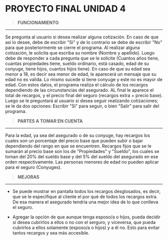 PROYECTO FINAL UNIDAD 4 
=======================

> **FUNCIONAMIENTO**
--------------------

Se pregunta al usuario si desea realizar alguna cotización. En caso de que así lo desee, debe de escribir "Si" y de lo contrario se debe de escribir "No"
para que posteriormente se cierre el programa. Al realizar alguna cotización, le solicita que escriba su nombre (Nombre y apellido). Luego debe de responder a cada pregunta que se le solicite (Cuantos años tiene, cuantas propiedades tiene, sueldo ordinario, está casado, edad de su conyuge, tiene hijos,
cuantos hijos tiene). En caso de que su edad sea menor a 18, es decir sea menor de edad, le aparecerá un mensaje que su edad no es valida. Lo mismo sucede si tiene conyuge
y este no es mayor de edad. Con estos datos, el programa realiza el cálculo de los recargos dependiendo de las circunstancias del asegurado. AL final le aparece el total de
recargos, y el precio final del seguro (recargos extra + precio base). Luego se le preguntará al usuario si desea seguir realizando cotizaciones; se le da dos opciones: 
Escribir "Si" para seguir, o bien "Salir" para salir del programa.


> **PARTES A TOMAR EN CUENTA**
------------------------------

Para la edad, ya sea del asegurado o de su conyuge, hay recargos los cuales son un porcentaje del precio base que pueden subir o bajar dependiendo del rango en que se
encuentren. Recargos fijos que se le sumarán al precio base son los de "Propiedades" y "Sueldo", los cuales se toman del 20% del sueldo base y del 5% del sueldo del asegurado en ese orden respectivamente. Las personas menores de edad no pueden aplicar para el seguro (Conyuges). 

> **MEJORAS**
-------------

* Se puede mostrar en pantalla todos los recargos desglosados, es decir, que se le especifique al cliente el por qué de todos los recargos extra.
De esa manera el asegurado tendría una mejor idea de lo que conlleva el seguro.

* Agregar la opción de que aunque tenga esposo/a o hijos, pueda decidir si desea cubrirlos a ellos o no con el serguro, y viceversa, que pueda cubrirlos a ellos solamente (esposo/a o hijos) y a él no. Esto para evitar tantos recargos y sea más accesible.
